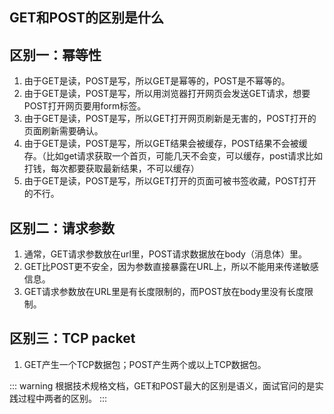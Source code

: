 ## GET和POST的区别是什么

## 区别一：幂等性
1. 由于GET是读，POST是写，所以GET是幂等的，POST是不幂等的。
2. 由于GET是读，POST是写，所以用浏览器打开网页会发送GET请求，想要POST打开网页要用form标签。
3. 由于GET是读，POST是写，所以GET打开网页刷新是无害的，POST打开的页面刷新需要确认。
4. 由于GET是读，POST是写，所以GET结果会被缓存，POST结果不会被缓存。（比如get请求获取一个首页，可能几天不会变，可以缓存，post请求比如打钱，每次都要获取最新结果，不可以缓存）
5. 由于GET是读，POST是写，所以GET打开的页面可被书签收藏，POST打开的不行。
## 区别二：请求参数
1. 通常，GET请求参数放在url里，POST请求数据放在body（消息体）里。
2. GET比POST更不安全，因为参数直接暴露在URL上，所以不能用来传递敏感信息。
3. GET请求参数放在URL里是有长度限制的，而POST放在body里没有长度限制。
## 区别三：TCP packet
1. GET产生一个TCP数据包；POST产生两个或以上TCP数据包。

::: warning
根据技术规格文档，GET和POST最大的区别是语义，面试官问的是实践过程中两者的区别。
:::